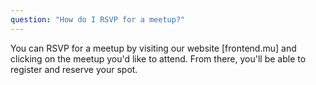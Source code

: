 ```yaml
---
question: "How do I RSVP for a meetup?"
---
```


You can RSVP for a meetup by visiting our website [frontend.mu] and clicking on the meetup you'd like to attend. From there, you'll be able to register and reserve your spot.

